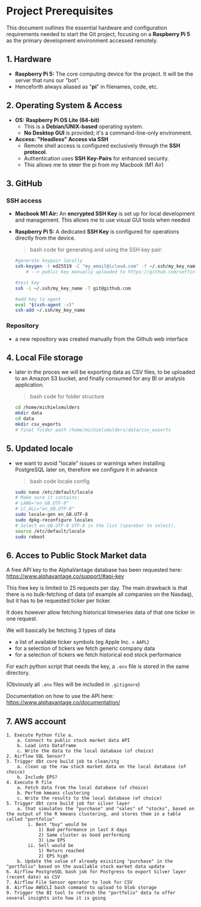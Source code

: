 # Project Prerequisites
This document outlines the essential hardware and configuration requirements needed to start the Git project, focusing on a **Raspberry Pi 5** as the primary development environment accessed remotely.

## 1. Hardware
* **Raspberry Pi 5:** The core computing device for the project. It will be the server that runs our "bot".
* Henceforth always aliased as "**pi**" in filenames, code, etc.

## 2. Operating System & Access
* **OS:** **Raspberry Pi OS Lite (64-bit)**
    * This is a **Debian/UNIX-based** operating system.
    * **No Desktop GUI** is provided; it's a command-line-only environment.
* **Access:** **"Headless" Access via SSH**
    * Remote shell access is configured exclusively through the **SSH protocol**.
    * Authentication uses **SSH Key-Pairs** for enhanced security.
    * This allows me to steer the pi from my Macbook (M1 Air)

## 3. GitHub 
### SSH access
* **Macbook M1 Air:** An **encrypted SSH Key** is set up for local development and management. This allows me to use visual GUI tools when needed
* **Raspberry Pi 5:** A dedicated **SSH Key** is configured for operations directly from the device.

   >bash code for generating and using the SSH key pair:
   ```bash
   #generate keypair locally
   ssh-keygen -t ed25519 -C "my_email@icloud.com" -f ~/.ssh/my_key_name
       # --> public key manually uploaded to https://github.com/settings/keys
   
   #test key
   ssh -i ~/.ssh/my_key_name -T git@github.com
   
   #add key to agent
   eval "$(ssh-agent -s)"
   ssh-add ~/.ssh/my_key_name
   ```
### Repository
* a new repository was created manually from the Github web interface

## 4. Local File storage
* later in the proces we will be exporting data as CSV files, to be uploaded to an Amazon S3 bucket, and finally consumed for any BI or analysis application.

   >bash code for folder structure
   ```bash
   cd /home/michielsmulders
   mkdir data
   cd data
   mkdir csv_exports
   # final folder path /home/michielsmulders/data/csv_exports
   ```
## 5. Updated locale
* we want to avoid "locale" issues or warnings when installing PostgreSQL later on, therefore we configure it in advance

   >bash code locale config
   ```bash
   sudo nano /etc/default/locale
   # Make sure it contains:
   # LANG="en_GB.UTF-8"
   # LC_ALL="en_GB.UTF-8"
   sudo locale-gen en_GB.UTF-8
   sudo dpkg-reconfigure locales
   # Select en_GB.UTF-8 UTF-8 in the list (spacebar to select).
   source /etc/default/locale
   sudo reboot
   ```

## 6. Acces to Public Stock Market data
A free API key to the AlphaVantage database has been requested here:
https://www.alphavantage.co/support/#api-key

This free key is limited to 25 requests per day. The main drawback is that there is no bulk-fetching of data (of example all companies on the Nasdaq), but it has to be requested ticker per ticker.

It does however allow fetching historical timeseries data of that one ticker in one request.

We will basically be fetching 3 types of data
- a list of available ticker symbols (eg Apple Inc. = `AAPL`)
- for a selection of tickers we fetch generic company data
- for a selection of tickers we fetch historical eod stock performance

For each python script that needs the key, a `.env` file is stored in the same directory.

(Obviously all `.env` files will be included in `.gitignore`)

Documentation on how to use the API here:
https://www.alphavantage.co/documentation/

## 7. AWS account


	1. Execute Python file a. 
		a. Connect to public stock market data API
		b. Load into Dataframe
		c. Write the data to the local database (of choice)
	2. Airflow SQL Sensor?
	3. Trigger dbt core build job to clean/stg
		a. clean up the raw stock market data on the local database (of choice) 
		b. Include EPS?
	4. Execute R file
		a. Fetch data from the local database (of choice)
		b. Perfom kmeans clustering
		c. Write the results to the local database (of choice)
	5. Trigger dbt core build job for silver layer
		a. that simulates the "purchase" and "sales" of "stocks", based on the output of the R kmeans clustering, and stores them in a table called "portfolio"
			i. Best "buy" would be
				1) Bad performance in last X days 
				2) Same cluster as Good performing 
				3) Low EPS
			ii. Sell would be
				1) Return reached
				2) EPS high
		b. Update the value of already exisiting "purchase" in the "portfolio" based on the available stock market data update
	6. Airflow PostgreSQL bash job for Postgress to export Silver layer (recent date) as CSV
	7. Airflow File Sensor operator to look for CSV
	8. Airflow AWSCLI bash command to upload to blob storage
	9. Trigger the BI tool to refresh the "portfolio" data to offer several insights into how it is going
